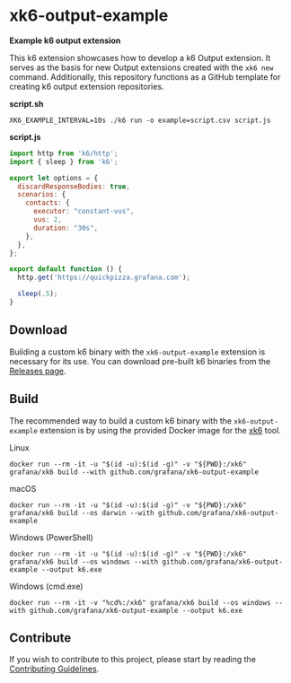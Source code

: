 # xk6-output-example

**Example k6 output extension**

This k6 extension showcases how to develop a k6 Output extension. It serves as the basis for new Output extensions created with the `xk6 new` command. Additionally, this repository functions as a GitHub template for creating k6 output extension repositories.

**script.sh**
```shell file=script.sh
XK6_EXAMPLE_INTERVAL=10s ./k6 run -o example=script.csv script.js
```

**script.js**
```javascript file=script.js
import http from 'k6/http';
import { sleep } from 'k6';

export let options = {
  discardResponseBodies: true,
  scenarios: {
    contacts: {
      executor: "constant-vus",
      vus: 2,
      duration: "30s",
    },
  },
};

export default function () {
  http.get('https://quickpizza.grafana.com');

  sleep(.5);
}
```

## Download

Building a custom k6 binary with the `xk6-output-example` extension is necessary for its use. You can download pre-built k6 binaries from the [Releases page](https://github.com/grafana/xk6-output-example/releases/).

## Build

The recommended way to build a custom k6 binary with the `xk6-output-example` extension is by using the provided Docker image for the [xk6](https://github.com/grafana/xk6) tool.

Linux

```shell
docker run --rm -it -u "$(id -u):$(id -g)" -v "${PWD}:/xk6" grafana/xk6 build --with github.com/grafana/xk6-output-example
```

macOS

```shell
docker run --rm -it -u "$(id -u):$(id -g)" -v "${PWD}:/xk6" grafana/xk6 build --os darwin --with github.com/grafana/xk6-output-example
```

Windows (PowerShell)

```shell
docker run --rm -it -u "$(id -u):$(id -g)" -v "${PWD}:/xk6" grafana/xk6 build --os windows --with github.com/grafana/xk6-output-example --output k6.exe
```

Windows (cmd.exe)

```
docker run --rm -it -v "%cd%:/xk6" grafana/xk6 build --os windows --with github.com/grafana/xk6-output-example --output k6.exe
```

## Contribute

If you wish to contribute to this project, please start by reading the [Contributing Guidelines](http://CONTRIBUTING.md).

